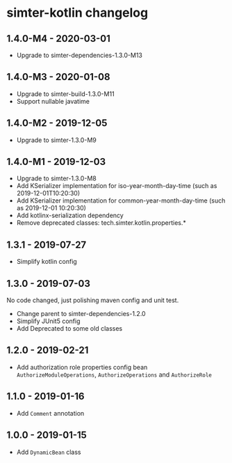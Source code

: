 # simter-kotlin changelog

## 1.4.0-M4 - 2020-03-01

- Upgrade to simter-dependencies-1.3.0-M13

## 1.4.0-M3 - 2020-01-08

- Upgrade to simter-build-1.3.0-M11
- Support nullable javatime

## 1.4.0-M2 - 2019-12-05

- Upgrade to simter-1.3.0-M9

## 1.4.0-M1 - 2019-12-03

- Upgrade to simter-1.3.0-M8
- Add KSerializer implementation for iso-year-month-day-time (such as 2019-12-01T10:20:30)
- Add KSerializer implementation for common-year-month-day-time (such as 2019-12-01 10:20:30)
- Add kotlinx-serialization dependency
- Remove deprecated classes: tech.simter.kotlin.properties.*

## 1.3.1 - 2019-07-27

- Simplify kotlin config

## 1.3.0 - 2019-07-03

No code changed, just polishing maven config and unit test.

- Change parent to simter-dependencies-1.2.0
- Simplify JUnit5 config
- Add Deprecated to some old classes

## 1.2.0 - 2019-02-21

- Add authorization role properties config bean `AuthorizeModuleOperations`, `AuthorizeOperations` and `AuthorizeRole`

## 1.1.0 - 2019-01-16

- Add `Comment` annotation

## 1.0.0 - 2019-01-15

- Add `DynamicBean` class